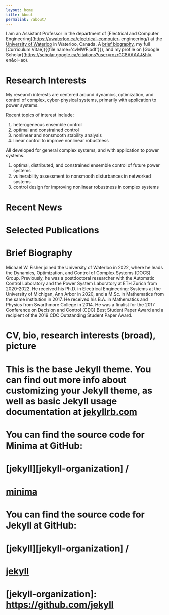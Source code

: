 ```yaml
---
layout: home
title: About
permalink: /about/
---
```


I am an Assistant Professor in the department of
[Electrical and Computer Engineering](https://uwaterloo.ca/electrical-computer-
engineering/) at the
[University of Waterloo](https://uwaterloo.ca/) in Waterloo, Canada.
A [brief biography](#brief-biography), my full
[Curriculum Vitae]({{file name='cvMWF.pdf'}}),
and my profile on
[Google Scholar](https://scholar.google.ca/citations?user=rozrGC8AAAAJ&hl=
en&oi=ao).

# Research Interests

My research interests are centered around dynamics, optimization, and control
of complex, cyber-physical systems, primarily with application to power systems.

Recent topics of interest include:

1. heterogeneous ensemble control
2. optimal and constrained control
3. nonlinear and nonsmooth stability analysis
4. linear control to improve nonlinear robustness

All developed for general complex systems, and with application to
power systems.

1. optimal, distributed, and constrained ensemble control of future power
systems
2. vulnerability assessment to nonsmooth disturbances in networked systems
3. control design for improving nonlinear robustness in complex systems

# Recent News


# Selected Publications


# Brief Biography

Michael W. Fisher joined the University of Waterloo in 2022, where he leads the
Dynamics, Optimization, and Control of Complex Systems (DOCS) Group.
Previously, he was a postdoctoral researcher with the Automatic Control
Laboratory and the Power System Laboratory at ETH Zurich from 2020-2022.
He received his Ph.D. in Electrical Engineering: Systems at the University of
Michigan, Ann Arbor in 2020, and a M.Sc. in Mathematics from the same
institution in 2017.  He received his B.A. in Mathematics and Physics from
Swarthmore College in 2014.  He was a finalist for the 2017 Conference on
Decision and Control (CDC) Best Student Paper Award and a recipient of the
2019 CDC Outstanding Student Paper Award.

# CV, bio, research interests (broad), picture


# This is the base Jekyll theme. You can find out more info about customizing your Jekyll theme, as well as basic Jekyll usage documentation at [jekyllrb.com](https://jekyllrb.com/)

# You can find the source code for Minima at GitHub:
# [jekyll][jekyll-organization] /
# [minima](https://github.com/jekyll/minima)

# You can find the source code for Jekyll at GitHub:
# [jekyll][jekyll-organization] /
# [jekyll](https://github.com/jekyll/jekyll)


# [jekyll-organization]: https://github.com/jekyll
